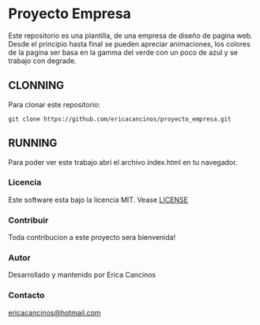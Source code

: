 # Proyecto Empresa

Este repositorio es una plantilla, de una empresa de diseño de pagina web. Desde el principio 
hasta final se pueden apreciar animaciones, los colores de la pagina ser basa en la gamma del verde
con un poco de azul y se trabajo con degrade.

## CLONNING
Para clonar este repositorio:
~~~
git clone https://github.com/ericacancinos/proyecto_empresa.git
~~~

## RUNNING
Para poder ver este trabajo abri el archivo index.html en tu navegador.


### Licencia
Este software esta bajo la licencia MIT.
Vease [LICENSE](LICENSE)


### Contribuir
Toda contribucion a este proyecto sera bienvenida!

### Autor
Desarrollado y mantenido por Erica Cancinos

### Contacto
<ericacancinos@hotmail.com>
